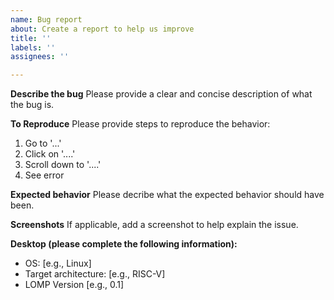 ```yaml
---
name: Bug report
about: Create a report to help us improve
title: ''
labels: ''
assignees: ''

---
```


**Describe the bug**
Please provide a clear and concise description of what the bug is.

**To Reproduce**
Please provide steps to reproduce the behavior:
1. Go to '...'
2. Click on '....'
3. Scroll down to '....'
4. See error

**Expected behavior**
Please decribe what the expected behavior should have been.

**Screenshots**
If applicable, add a screenshot to help explain the issue.

**Desktop (please complete the following information):**
- OS: [e.g., Linux]
- Target architecture: [e.g., RISC-V]
-  LOMP Version [e.g., 0.1]
